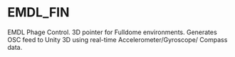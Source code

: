 # EMDL_FIN
EMDL Phage Control. 3D pointer for Fulldome environments. Generates OSC feed to Unity 3D using real-time Accelerometer/Gyroscope/ Compass data.
